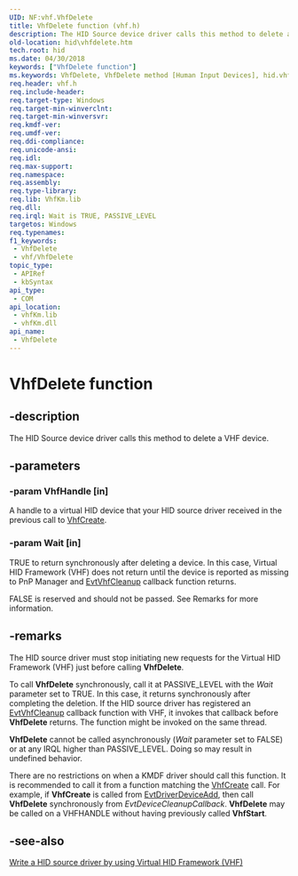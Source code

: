 ```yaml
---
UID: NF:vhf.VhfDelete
title: VhfDelete function (vhf.h)
description: The HID Source device driver calls this method to delete a VHF device.
old-location: hid\vhfdelete.htm
tech.root: hid
ms.date: 04/30/2018
keywords: ["VhfDelete function"]
ms.keywords: VhfDelete, VhfDelete method [Human Input Devices], hid.vhfdelete, vhf/VhfDelete
req.header: vhf.h
req.include-header: 
req.target-type: Windows
req.target-min-winverclnt: 
req.target-min-winversvr: 
req.kmdf-ver: 
req.umdf-ver: 
req.ddi-compliance: 
req.unicode-ansi: 
req.idl: 
req.max-support: 
req.namespace: 
req.assembly: 
req.type-library: 
req.lib: VhfKm.lib
req.dll: 
req.irql: Wait is TRUE, PASSIVE_LEVEL
targetos: Windows
req.typenames: 
f1_keywords:
 - VhfDelete
 - vhf/VhfDelete
topic_type:
 - APIRef
 - kbSyntax
api_type:
 - COM
api_location:
 - vhfKm.lib
 - vhfKm.dll
api_name:
 - VhfDelete
---
```


# VhfDelete function


## -description

The HID Source device driver calls this method to delete a VHF device.

## -parameters

### -param VhfHandle [in]


A handle to a virtual HID device that your HID source driver received in the previous call to <a href="/windows-hardware/drivers/ddi/vhf/nf-vhf-vhfcreate">VhfCreate</a>.

### -param Wait [in]


TRUE to return synchronously after deleting a device. In this case, Virtual HID Framework (VHF) does not return until the device is reported as missing to PnP Manager and <a href="/windows-hardware/drivers/ddi/vhf/nc-vhf-evt_vhf_cleanup">EvtVhfCleanup</a> callback function returns. 

FALSE is reserved and should not be passed.  See Remarks for more information.

## -remarks

The HID source driver must stop initiating new requests for the Virtual HID Framework (VHF) just before calling <b>VhfDelete</b>.

To call <b>VhfDelete</b> synchronously, call it at PASSIVE_LEVEL with the <i>Wait</i> parameter set to TRUE. In this case, it returns synchronously after completing the deletion. If the HID source driver has registered an <a href="/windows-hardware/drivers/ddi/vhf/nc-vhf-evt_vhf_cleanup">EvtVhfCleanup</a> callback function with VHF, it invokes that callback before <b>VhfDelete</b> returns. The function might be invoked on the same thread.

<b>VhfDelete</b> cannot be called asynchronously (<i>Wait</i> parameter set to FALSE) or at any IRQL higher than PASSIVE_LEVEL.  Doing so may result in undefined behavior.

There are no restrictions on when a KMDF driver should call this function. It is recommended to call it from a function matching the <a href="/windows-hardware/drivers/ddi/vhf/nf-vhf-vhfcreate">VhfCreate</a> call. For example, if <b>VhfCreate</b> is called from <a href="/windows-hardware/drivers/ddi/wdfdriver/nc-wdfdriver-evt_wdf_driver_device_add">EvtDriverDeviceAdd</a>, then call <b>VhfDelete</b> synchronously from <i>EvtDeviceCleanupCallback</i>.  <b>VhfDelete</b> may be called on a VHFHANDLE without having previously called <b>VhfStart</b>.

## -see-also

<a href="/windows-hardware/drivers/hid/virtual-hid-framework--vhf-">Write a HID source driver by using Virtual HID Framework (VHF)</a>
